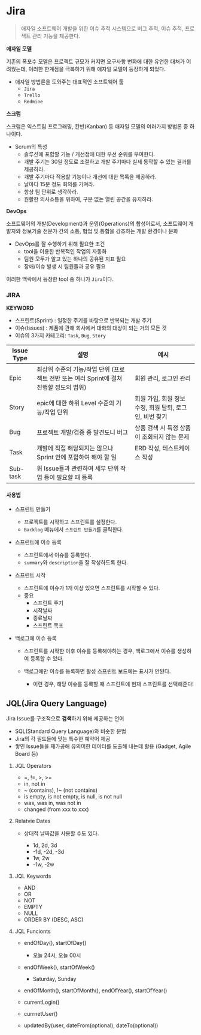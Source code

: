 # Jira

> 애자일 소프트웨어 개발을 위한 이슈 추적 시스템으로 버그 추적, 이슈 추적, 프로젝트 관리 기능을 제공한다.



**애자일 모델**

기존의 폭포수 모델은 프로젝트 규모가 커지면 요구사항 변화에 대한 유연한 대처가 어려웠는데, 이러한 한계점을 극복하기 위해 애자일 모델이 등장하게 되었다.

- 애자일 방법론을 도와주는 대표적인 소프트웨어 툴
  - `Jira`
  - `Trello`
  - `Redmine`



**스크럼**

스크럼은 익스트림 프로그래밍, 칸반(Kanban) 등 애자일 모델의 여러가지 방법론 중 하나이다.

- Scrum의 특성
  - 솔루션에 포함할 기능 / 개선점에 대한 우선 순위를 부여한다.
  - 개발 주기는 30일 정도로 조절하고 개발 주기마다 실제 동작할 수 있는 결과를 제공하라.
  - 개발 주기마다 적용할 기능이나 개선에 대한 목록을 제공하라.
  - 날마다 15분 정도 회의를 가져라.
  - 항상 팀 단위로 생각하라.
  - 원활한 의사소통을 위하여, 구분 없는 열린 공간을 유지하라.
  
  

**DevOps**

소프트웨어의 개발(Development)과 운영(Operations)의 합성어로서, 소프트웨어 개발자와 정보기술 전문가 간의 소통, 협업 및 통합을 강조하는 개발 환경이나 문화

- DevOps를 잘 수행하기 위해 필요한 조건
  - tool을 이용한 반복적인 작업의 자동화
  - 팀원 모두가 알고 있는 하나의 공유된 지표 필요
  - 장애/이슈 발생 시 팀원들과 공유 필요

이러한 맥락에서 등장한 tool 중 하나가 `Jira`이다.



### JIRA

 **KEYWORD**

 - 스프린트(Sprint) : 일정한 주기를 바탕으로 반복되는 개발 주기
 - 이슈(Issues) : 제품에 관해 회사에서 대화의 대상이 되는 거의 모든 것
- 이슈의 3가지 카테고리: `Task`, `Bug`, `Story`

| Issue Type | 설명                                                         | 예시                                                    |
| ---------- | ------------------------------------------------------------ | ------------------------------------------------------- |
| Epic       | 최상위 수준의 기능/작업 단위 (프로젝트 전반 또는 여러 Sprint에 걸쳐 진행할 정도의 범위) | 회원 관리, 로그인 관리                                  |
| Story      | epic에 대한 하위 Level 수준의 기능/작업 단위                 | 회원 가입, 회원 정보 수정, 회원 탈퇴, 로그인, 비번 찾기 |
| Bug        | 프로젝트 개발/검증 중 발견도니 버그                          | 상품 검색 시 특정 상품이 조회되지 않는 문제             |
| Task       | 개발에 직접 해당되지는 않으나 Sprint 안에 포함하여 해야 할 일 | ERD 작성, 테스트케이스 작성                             |
| Sub-task   | 위 Issue들과 관련하여 세부 단위 작업 등이 필요할 때 등록     |                                                         |



#### 사용법

- 스프린트 만들기
  - 프로젝트를 시작하고 스프린트를 설정한다.
  - `Backlog` 메뉴에서 `스프린트 만들기`를 클릭한다.



- 스프린트에 이슈 등록

  - 스프린트에서 이슈를 등록한다.
  - `summary`와 `description`을 잘 작성하도록 한다.

  

- 스프린트 시작
  - 스프린트에 이슈가 1개 이상 있으면 스프린트를 시작할 수 있다.
  - 중요
    - 스프린트 주기
    - 시작날짜
    - 종료날짜
    - 스프린트 목표



- 백로그에 이슈 등록
  - 스프린트를 시작한 이후 이슈를 등록해야하는 경우, 백로그에서 이슈를 생성하여 등록할 수 있다.
  - 백로그에만 이슈를 등록하면 활성 스프린트 보드에는 표시가 안된다.

    - 이런 경우, 해당 이슈를 등록할 때 스프린트에 현재 스프린트를 선택해준다!



## JQL(Jira Query Language)

Jira Issue를 구조적으로 **검색**하기 위해 제공하는 언어

- SQL(Standard Query Language)와 비슷한 문법
- Jira의 각 필드들에 맞는 특수한 예약어 제공
- 쌓인 Issue들을 재가공해 유의미한 데이터를 도출해 내는데 활용 (Gadget, Agile Board 등)



1. JQL Operators

   - =, !=, >, >=
   - in, not in
   - ~ (contains), !~ (not contains)
   - is empty, is not empty, is null, is not null
   - was, was in, was not in
   - changed (from xxx to xxx)

   

2. Relatvie Dates

   - 상대적 날짜값을 사용할 수도 있다.

     - 1d, 2d, 3d
     - -1d, -2d, -3d
     - 1w, 2w
     - -1w, -2w

     

3. JQL Keywords

   - AND
   - OR
   - NOT
   - EMPTY
   - NULL
   - ORDER BY (DESC, ASC)

   

4. JQL Funcionts

   - endOfDay(), startOfDay()
     - 오늘 24시, 오늘 00시
   - endOfWeek(), startOfWeek()

     - Saturday, Sunday

   - endOfMonth(), startOfMonth(), endOfYear(), startOfYear()

   - currentLogin()

   - currnetUser()

   - updatedBy(user, dateFrom(optional), dateTo(optional))